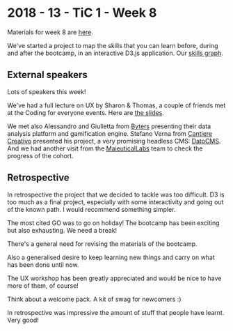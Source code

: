 # 2018 - 13 - TiC 1 - Week 8

Materials for week 8 are [here](https://github.com/turnintocoders/bootcamp/blob/master/week-8/README.md).

We've started a project to map the skills that you can learn before, during and after the bootcamp, in an interactive D3.js application. Our [skills graph](https://github.com/TiC-1/Week8_Skills).

## External speakers

Lots of speakers this week!

We've had a full lecture on UX by Sharon & Thomas, a couple of friends met at the Coding for everyone events. Here are [the slides](https://www.slideshare.net/secret/1r26D9ORkxWSIs).

We met also Alessandro and Giulietta from [Byters](http://www.byters.it/) presenting their data analysis platform and gamification engine.
Stefano Verna from [Cantiere Creativo](https://www.cantierecreativo.net/) presented his project, a very promising headless CMS: [DatoCMS](https://www.datocms.com/).
And we had another visit from the [MaieuticalLabs](https://maieuticallabs.it/) team to check the progress of the cohort.

## Retrospective

In retrospective the project that we decided to tackle was too difficult. D3 is too much as a final project, especially with some interactivity and going out of the known path. I would recommend something simpler.

The most cited GO was to go on holiday! The bootcamp has been exciting but also exhausting. We need a break!

There's a general need for revising the materials of the bootcamp.

Also a generalised desire to keep learning new things and carry on what has been done until now.

The UX workshop has been greatly appreciated and would be nice to have more of them, of course!

Think about a welcome pack. A kit of swag for newcomers :)

In retrospective was impressive the amount of stuff that people have learnt. Very good!
